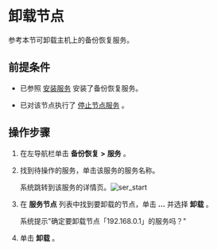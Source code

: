 卸载节点 
=========================

参考本节可卸载主机上的备份恢复服务。

前提条件 
-------------------------

* 已参照 [安装服务](/zh-CN/3.ob-cloud-platform/9.use-backup-and-recovery/7.installation-services.md) 安装了备份恢复服务。

  

* 已对该节点执行了 [停止节点服务](/zh-CN/3.ob-cloud-platform/9.use-backup-and-recovery/13.stop-a-node-service.md) 。

  




操作步骤 
-------------------------

1. 在左导航栏单击 **备份恢复** **\>** **服务** 。

   

2. 找到待操作的服务，单击该服务的服务名称。

   系统跳转到该服务的详情页。![ser_start](https://help-static-aliyun-doc.aliyuncs.com/assets/img/zh-CN/9370249161/p268027.png)
   

3. 在 **服务节点** 列表中找到要卸载的节点，单击 **...** 并选择 **卸载** 。

   系统提示"确定要卸载节点「192.168.0.1」的服务吗？"
   

4. 单击 **卸载** 。

   



